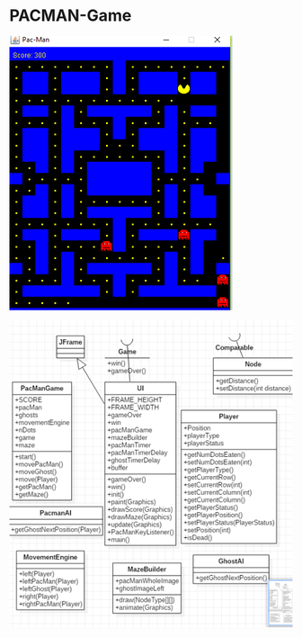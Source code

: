 # PACMAN-Game

![alt text](https://github.com/deep-shekhar/PACMAN-Game/blob/master/src/main/resources/res/gameplay.png)

![alt text](https://github.com/deep-shekhar/PACMAN-Game/blob/master/src/main/resources/res/uml.png)




